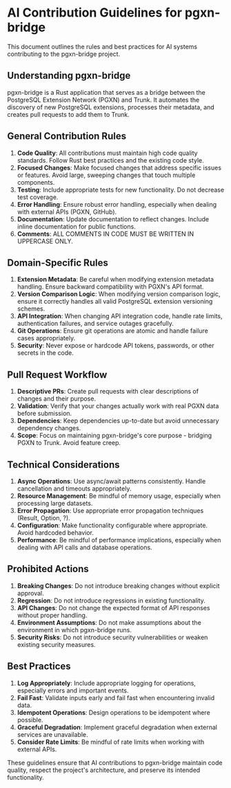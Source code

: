# AI Contribution Guidelines for pgxn-bridge
This document outlines the rules and best practices for AI systems contributing to the pgxn-bridge project.

## Understanding pgxn-bridge
pgxn-bridge is a Rust application that serves as a bridge between the PostgreSQL Extension Network (PGXN) and Trunk. It automates the discovery of new PostgreSQL extensions, processes their metadata, and creates pull requests to add them to Trunk.

## General Contribution Rules
1. **Code Quality**: All contributions must maintain high code quality standards. Follow Rust best practices and the existing code style.
2. **Focused Changes**: Make focused changes that address specific issues or features. Avoid large, sweeping changes that touch multiple components.
3. **Testing**: Include appropriate tests for new functionality. Do not decrease test coverage.
4. **Error Handling**: Ensure robust error handling, especially when dealing with external APIs (PGXN, GitHub).
5. **Documentation**: Update documentation to reflect changes. Include inline documentation for public functions.
6. **Comments**: ALL COMMENTS IN CODE MUST BE WRITTEN IN UPPERCASE ONLY.

## Domain-Specific Rules
1. **Extension Metadata**: Be careful when modifying extension metadata handling. Ensure backward compatibility with PGXN's API format.
2. **Version Comparison Logic**: When modifying version comparison logic, ensure it correctly handles all valid PostgreSQL extension versioning schemes.
3. **API Integration**: When changing API integration code, handle rate limits, authentication failures, and service outages gracefully.
4. **Git Operations**: Ensure git operations are atomic and handle failure cases appropriately.
5. **Security**: Never expose or hardcode API tokens, passwords, or other secrets in the code.

## Pull Request Workflow
1. **Descriptive PRs**: Create pull requests with clear descriptions of changes and their purpose.
2. **Validation**: Verify that your changes actually work with real PGXN data before submission.
3. **Dependencies**: Keep dependencies up-to-date but avoid unnecessary dependency changes.
4. **Scope**: Focus on maintaining pgxn-bridge's core purpose - bridging PGXN to Trunk. Avoid feature creep.

## Technical Considerations
1. **Async Operations**: Use async/await patterns consistently. Handle cancellation and timeouts appropriately.
2. **Resource Management**: Be mindful of memory usage, especially when processing large datasets.
3. **Error Propagation**: Use appropriate error propagation techniques (Result, Option, ?).
4. **Configuration**: Make functionality configurable where appropriate. Avoid hardcoded behavior.
5. **Performance**: Be mindful of performance implications, especially when dealing with API calls and database operations.

## Prohibited Actions
1. **Breaking Changes**: Do not introduce breaking changes without explicit approval.
2. **Regression**: Do not introduce regressions in existing functionality.
3. **API Changes**: Do not change the expected format of API responses without proper handling.
4. **Environment Assumptions**: Do not make assumptions about the environment in which pgxn-bridge runs.
5. **Security Risks**: Do not introduce security vulnerabilities or weaken existing security measures.

## Best Practices
1. **Log Appropriately**: Include appropriate logging for operations, especially errors and important events.
2. **Fail Fast**: Validate inputs early and fail fast when encountering invalid data.
3. **Idempotent Operations**: Design operations to be idempotent where possible.
4. **Graceful Degradation**: Implement graceful degradation when external services are unavailable.
5. **Consider Rate Limits**: Be mindful of rate limits when working with external APIs.

These guidelines ensure that AI contributions to pgxn-bridge maintain code quality, respect the project's architecture, and preserve its intended functionality.